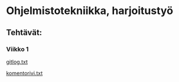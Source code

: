 # Ohjelmistotekniikka, harjoitustyö

## Tehtävät:


### Viikko 1

[gitlog.txt](https://github.com/KalleHahl/ot-harjoitustyo/blob/main/laskarit/viikko1/gitlog.txt)

[komentorivi.txt](https://github.com/KalleHahl/ot-harjoitustyo/blob/main/laskarit/viikko1/komentorivi.txt)
